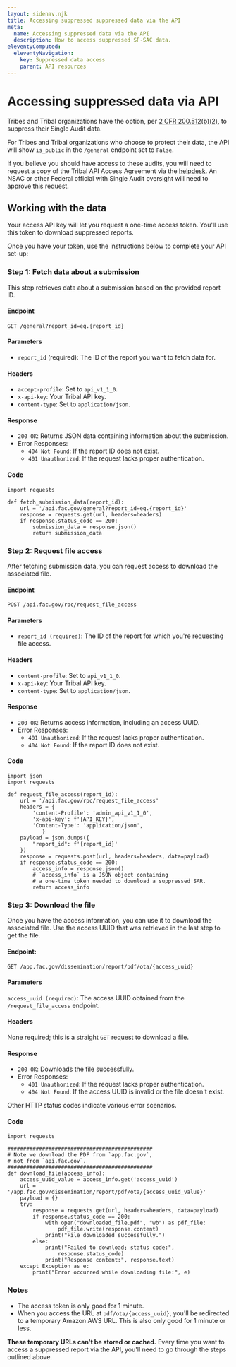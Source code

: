 ```yaml
---
layout: sidenav.njk
title: Accessing suppressed suppressed data via the API
meta:
  name: Accessing suppressed data via the API
  description: How to access suppressed SF-SAC data.
eleventyComputed:
  eleventyNavigation:
    key: Suppressed data access
    parent: API resources
---
```


# Accessing suppressed data via API

Tribes and Tribal organizations have the option, per [2 CFR 200.512(b)(2)](https://www.ecfr.gov/current/title-2/part-200/subpart-F#p-200.512(b)(2)), to suppress their Single Audit data.

For Tribes and Tribal organizations who choose to protect their data, the API will show `is_public` in the `/general` endpoint set to `False`.

If you believe you should have access to these audits, you will need to request a copy of the Tribal API Access Agreement via the [helpdesk](https://support.fac.gov/hc/en-us). An NSAC or other Federal official with Single Audit oversight will need to approve this request.

## Working with the data

Your access API key will let you request a one-time access token. You'll use this token to download suppressed reports.

Once you have your token, use the instructions below to complete your API set-up: 

### Step 1: Fetch data about a submission

This step retrieves data about a submission based on the provided report ID.

#### Endpoint

`GET /general?report_id=eq.{report_id}`

#### Parameters

* `report_id` (required): The ID of the report you want to fetch data for.

#### Headers

* `accept-profile`: Set to `api_v1_1_0`.
* `x-api-key`: Your Tribal API key.
* `content-type`: Set to `application/json`.

#### Response

* `200 OK`: Returns JSON data containing information about the submission.
* Error Responses:
    * `404 Not Found`: If the report ID does not exist.
    * `401 Unauthorized`: If the request lacks proper authentication.

#### Code

```
import requests

def fetch_submission_data(report_id):
    url = '/api.fac.gov/general?report_id=eq.{report_id}'
    response = requests.get(url, headers=headers)
    if response.status_code == 200:
        submission_data = response.json()
        return submission_data
```

### Step 2: Request file access

After fetching submission data, you can request access to download the associated file.

#### Endpoint

`POST /api.fac.gov/rpc/request_file_access`

#### Parameters

* `report_id (required)`: The ID of the report for which you're requesting file access.

#### Headers

* `content-profile`: Set to `api_v1_1_0`.
* `x-api-key`: Your Tribal API key.
* `content-type`: Set to `application/json`.

#### Response

* `200 OK`: Returns access information, including an access UUID.
* Error Responses:
    * `401 Unauthorized`: If the request lacks proper authentication.
    * `404 Not Found`: If the report ID does not exist.

#### Code

```
import json
import requests

def request_file_access(report_id):
    url = '/api.fac.gov/rpc/request_file_access'
    headers = {
        'content-Profile': 'admin_api_v1_1_0',
        'x-api-key': f'{API_KEY}',
        'Content-Type': 'application/json',
           }
    payload = json.dumps({
        "report_id": f'{report_id}'
    })
    response = requests.post(url, headers=headers, data=payload)
    if response.status_code == 200:
        access_info = response.json()
        # `access_info` is a JSON object containing
        # a one-time token needed to download a suppressed SAR.
        return access_info
```

### Step 3: Download the file

Once you have the access information, you can use it to download the associated file. Use the access UUID that was retrieved in the last step to get the file.

#### Endpoint:
`GET /app.fac.gov/dissemination/report/pdf/ota/{access_uuid}`

#### Parameters

`access_uuid (required)`: The access UUID obtained from the `/request_file_access` endpoint.

#### Headers

None required; this is a straight `GET` request to download a file.

#### Response

* `200 OK`: Downloads the file successfully.
* Error Responses:
    * `401 Unauthorized`: If the request lacks proper authentication.
    * `404 Not Found`: If the access UUID is invalid or the file doesn't exist.

Other HTTP status codes indicate various error scenarios.

#### Code

```
import requests

##############################################
# Note we download the PDF from `app.fac.gov`,
# not from `api.fac.gov`.
##############################################
def download_file(access_info):
    access_uuid_value = access_info.get('access_uuid')
    url = '/app.fac.gov/dissemination/report/pdf/ota/{access_uuid_value}'
    payload = {}
    try:
        response = requests.get(url, headers=headers, data=payload)
        if response.status_code == 200:
            with open("downloaded_file.pdf", "wb") as pdf_file:
                pdf_file.write(response.content)
            print("File downloaded successfully.")
        else:
            print("Failed to download; status code:", 
                response.status_code)
            print("Response content:", response.text)
    except Exception as e:
        print("Error occurred while downloading file:", e)
```

### Notes

- The access token is only good for 1 minute. 
- When you access the URL at `pdf/ota/{access_uuid}`, you'll be redirected to a temporary Amazon AWS URL. This is also only good for 1 minute or less.

**These temporary URLs can't be stored or cached.** Every time you want to access a suppressed report via the API, you'll need to go through the steps outlined above.